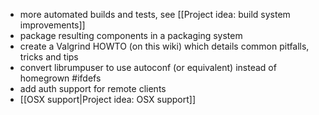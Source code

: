 * more automated builds and tests, see [[Project idea: build system improvements]]
* package resulting components in a packaging system
* create a Valgrind HOWTO (on this wiki) which details common pitfalls, tricks and tips
* convert librumpuser to use autoconf (or equivalent) instead of homegrown #ifdefs
* add auth support for remote clients
* [[OSX support|Project idea: OSX support]]